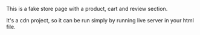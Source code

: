 This is a fake store page with a product, cart and review section.

It's a cdn project, so it can be run simply by running live server in your html file.
